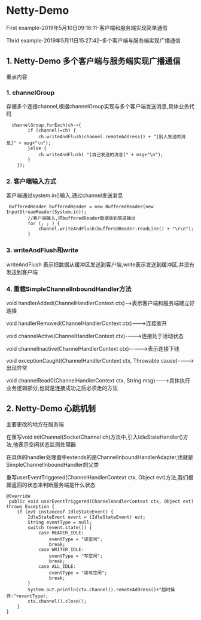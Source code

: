 # Netty-Demo
First example-2019年5月10日09:16:11-客户端和服务端实现简单通信

Thrid example-2019年5月11日15:27:42-多个客户端与服务端实现广播通信

## 1. Netty-Demo 多个客户端与服务端实现广播通信
重点内容

### 1. channelGroup
   存储多个连接channel,根据channelGroup实现与多个客户端发送消息,具体业务代码
   
      channelGroup.forEach(ch->{
            if (channel!=ch) {
                ch.writeAndFlush(channel.remoteAddress() + "[别人发送的消息]" + msg+"\n");
            }else {
                ch.writeAndFlush( "[自己发送的消息]" + msg+"\n");
            }
        });
### 2. 客户端输入方式
客户端通过system.in()输入,通过channel发送消息   
    
     BufferedReader bufferedReader = new BufferedReader(new InputStreamReader(System.in));
            //客户端输入,把bufferedReader数据放到管道输出
            for (; ; ) {
                channel.writeAndFlush(bufferedReader.readLine() + "\r\n");
            }
            
### 3. writeAndFlush和write

writeAndFlush 表示把数据从缓冲区发送到客户端,write表示发送到缓冲区,并没有发送到客户端

### 4. 重载SimpleChannelInboundHandler方法

   void handlerAdded(ChannelHandlerContext ctx)-->表示客户端和服务端建立好连接
   
   void handlerRemoved(ChannelHandlerContext ctx)--->连接断开
   
   void channelActive(ChannelHandlerContext ctx)---->连接处于活动状态
   
   void channelInactive(ChannelHandlerContext ctx)----->表示连接下线
   
   void exceptionCaught(ChannelHandlerContext ctx, Throwable cause)---->出现异常
   
   void channelRead0(ChannelHandlerContext ctx, String msg)--->具体执行业务逻辑部分,也就是连接成功之后必须走的方法
   
   
 
## 2. Netty-Demo 心跳机制

主要更改的地方在服务端

在重写void initChannel(SocketChannel ch)方法中,引入IdleStateHandler()方法,他表示空闲状态监测处理器

在具体的handler处理器中extends的是ChannelInboundHandlerAdapter,也就是SimpleChannelInboundHandler的父类

重写userEventTriggered(ChannelHandlerContext ctx, Object evt)方法,我们根据返回的状态来判断服务端是什么状态


 
    @Override
     public void userEventTriggered(ChannelHandlerContext ctx, Object evt) throws Exception {
        if (evt instanceof IdleStateEvent) {
            IdleStateEvent event = (IdleStateEvent) evt;
            String eventType = null;
            switch (event.state()) {
                case READER_IDLE:
                    eventType = "读空闲";
                    break;
                case WRITER_IDLE:
                    eventType = "写空闲";
                    break;
                case ALL_IDLE:
                    eventType = "读写空闲";
                    break;
            }
            System.out.println(ctx.channel().remoteAddress()+"超时操作:"+eventType);
            ctx.channel().close();
        }
    }







